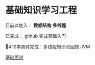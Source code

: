 # 基础知识学习工程

目前以加入：
**数据结构**
**多线程**

已完成：
github 完成基础入门

👀4.12本周待完成：多线程知识点回顾 JVM

[基础面试](http://www.baidu.com)
